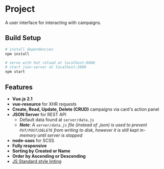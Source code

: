 # Project
A user interface for interacting with campaigns.

## Build Setup

``` bash
# install dependencies
npm install

# serve with hot reload at localhost:8080
# start json-server at localhost:3000
npm start
```

## Features
- **Vue.js 2.1**
- **vue-resource** for XHR requests
- **Create, Read, Update, Delete (CRUD)** campaigns via card's action panel
- **JSON Server** for REST API
    - Default data found at `server/data.js`
    - _**Note**: A `server/data.js` file (instead of .json) is used to prevent `PUT/POST/DELETE` from writing to disk, however it is still kept in-memory until server is stopped_
- **node-sass** for SCSS
- **Fully responsive**
- **Sorting by Created or Name**
- **Order by Ascending or Descending**
- [JS Standard style linting](https://github.com/feross/standard/blob/master/RULES.md#javascript-standard-style)
